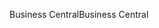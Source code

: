 <span data-ttu-id="1a2b8-101">Business Central</span><span class="sxs-lookup"><span data-stu-id="1a2b8-101">Business Central</span></span>
